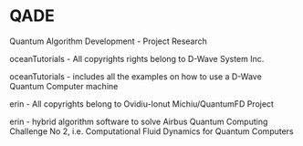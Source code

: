 # QADE
Quantum Algorithm Development - Project Research 

oceanTutorials - All copyrights rights belong to D-Wave System Inc.

oceanTutorials - includes all the examples on how to use a D-Wave Quantum Computer machine


erin - All copyrights belong to Ovidiu-Ionut Michiu/QuantumFD Project

erin - hybrid algorithm software to solve Airbus Quantum Computing Challenge No 2, i.e. Computational Fluid Dynamics for Quantum Computers
